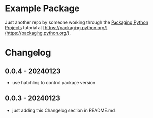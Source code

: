 # Example Package

Just another repo by someone working through the
[Packaging Python Projects](https://packaging.python.org/en/latest/tutorials/packaging-projects/) tutorial at [https://packaging.python.org/](https://packaging.python.org/).

# Changelog

##  0.0.4 - 20240123
- use hatchling to control package version

##  0.0.3 - 20240123

- just adding this Changelog section in README.md.
